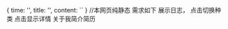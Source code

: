 {
                time: '',
                title: '',
                content: ``
            }
//本网页纯静态
需求如下
展示日志，
点击切换种类
点击显示详情
关于我简介简历
